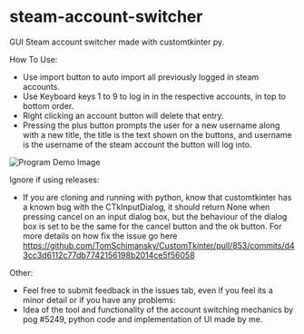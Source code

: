 # steam-account-switcher
GUI Steam account switcher made with customtkinter py.

How To Use:
- Use import button to auto import all previously logged in steam accounts.
- Use Keyboard keys 1 to 9 to log in in the respective accounts, in top to bottom order.
- Right clicking an account button will delete that entry.
- Pressing the plus button prompts the user for a new username along with a new title, the title is the text shown on the buttons, and username is the username of the steam account the button will log into.

![Program Demo Image](https://i.imgur.com/9j1AIOd.png)

Ignore if using releases:
- If you are cloning and running with python, know that customtkinter has a known bug with the CTkInputDialog, it should return None when pressing cancel on an input dialog box, but the behaviour of the dialog box is set to be the same for the cancel button and the ok button. For more details on how fix the issue go here https://github.com/TomSchimansky/CustomTkinter/pull/853/commits/d43cc3d6112c77db7742156198b2014ce5f56058 

Other:
- Feel free to submit feedback in the issues tab, even if you feel its a minor detail or if you have any problems:
- Idea of the tool and  functionality of the account switching mechanics by pog
#5249, python code and implementation of UI made by me.
